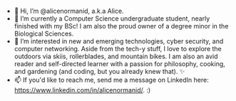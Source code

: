 - 👋 Hi, I’m @alicenormanid, a.k.a Alice.
- 🌱 I’m currently a Computer Science undergraduate student, nearly finished with my BSc! I am also the proud owner of a degree minor in the Biological Sciences.
- 👀 I’m interested in new and emerging technologies, cyber security, and computer networking. Aside from the tech-y stuff, I love to explore the outdoors via skiis, rollerblades, and mountain bikes. I am also an avid reader and self-directed learner with a passion for philosophy, cooking, and gardening (and coding, but you already knew that). ✨
- 📫 If you'd like to reach me, send me a message on LinkedIn here: https://www.linkedin.com/in/alicenormanid/. :)
